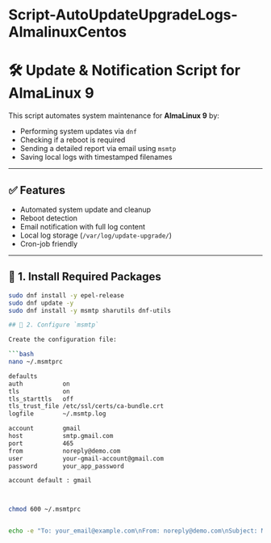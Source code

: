 # Script-AutoUpdateUpgradeLogs-AlmalinuxCentos

# 🛠️ Update & Notification Script for AlmaLinux 9

This script automates system maintenance for **AlmaLinux 9** by:

- Performing system updates via `dnf`
- Checking if a reboot is required
- Sending a detailed report via email using `msmtp`
- Saving local logs with timestamped filenames

---

## ✅ Features

- Automated system update and cleanup
- Reboot detection
- Email notification with full log content
- Local log storage (`/var/log/update-upgrade/`)
- Cron-job friendly

---

## 🔧 1. Install Required Packages

```bash
sudo dnf install -y epel-release
sudo dnf update -y
sudo dnf install -y msmtp sharutils dnf-utils

## 📨 2. Configure `msmtp`

Create the configuration file:

```bash
nano ~/.msmtprc

defaults
auth           on
tls            on
tls_starttls   off
tls_trust_file /etc/ssl/certs/ca-bundle.crt
logfile        ~/.msmtp.log

account        gmail
host           smtp.gmail.com
port           465
from           noreply@demo.com
user           your-gmail-account@gmail.com
password       your_app_password

account default : gmail



chmod 600 ~/.msmtprc


echo -e "To: your_email@example.com\nFrom: noreply@demo.com\nSubject: MSMTP Test\n\nThis is a test email." | msmtp --debug your_email@example.com

